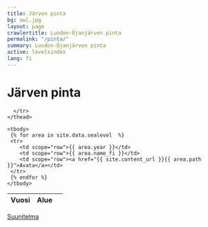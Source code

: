 ```yaml
---
title: Järven pinta
bg: owl.jpg
layout: page
crawlertitle: Luodon-Öjanjärven pinta
permalink: "/pinta/"
summary: Luodon-Öjanjärven pinta
active: levelsindex
lang: fi
---
```


# Järven pinta

<table class="responsive-table">
    <thead>
      <tr>
        <th scope="col">Vuosi</th>
        <th scope="col">Alue</th>
        <th scope="col"></th>

      </tr>
    </thead>

    <tbody>
     {% for area in site.data.sealevel  %}
     <tr>
        <td scope="row">{{ area.year }}</td>
        <td scope="row">{{ area.name_fi }}</td>
        <td scope="row"><a href="{{ site.content_url }}{{ area.path }}">Avata</a></td>
     </tr>
     {% endfor %}
    </tbody>
</table>


[Suunitelma](suunitelma)

